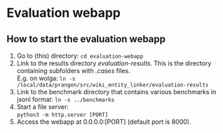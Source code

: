 # Evaluation webapp

## How to start the evaluation webapp

1. Go to (this) directory: `cd evaluation-webapp`
1. Link to the results directory *evaluation-results*. This is the directory containing subfolders with *<approach>.cases* files.<br>
   E.g. on wolga: `ln -s /local/data/prangen/src/wiki_entity_linker/evaluation-results`
1. Link to the benchmark directory that contains various benchmarks in jsonl format:
    `ln -s ../benchmarks`
1. Start a file server:<br>
   `python3 -m http.server [PORT]`
1. Access the webapp at 0.0.0.0:[PORT] (default port is 8000).
